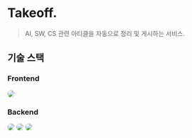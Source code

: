 # Takeoff.
> AI, SW, CS 관련 아티클을 자동으로 정리 및 게시하는 서비스.

## 기술 스택
### Frontend
<img src="https://img.shields.io/badge/nextjs-000000?style=for-the-badge&logo=nextdotjs&logoColor=white" style="border-radius:10px">

### Backend
<img src="https://img.shields.io/badge/langchain-1C3C3C?style=for-the-badge&logo=langchain&logoColor=white" style="border-radius:10px">
<img src="https://img.shields.io/badge/sqlite-003B57?style=for-the-badge&logo=sqlite&logoColor=white" style="border-radius:10px">
<img src="https://img.shields.io/badge/cloudflare-F38020?style=for-the-badge&logo=cloudflare&logoColor=white" style="border-radius:10px">